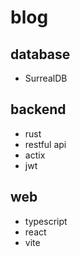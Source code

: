 # blog

## database

- SurrealDB

## backend

- rust
- restful api
- actix
- jwt

## web

- typescript
- react
- vite
